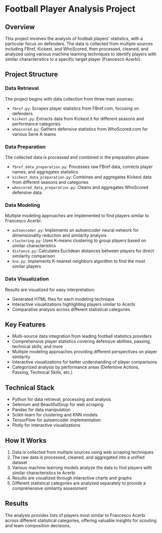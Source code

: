 # Football Player Analysis Project

## Overview
This project involves the analysis of football players' statistics, with a particular focus on defenders. The data is collected from multiple sources including FBref, Kickest, and WhoScored, then processed, cleaned, and analyzed using various machine learning techniques to identify players with similar characteristics to a specific target player (Francesco Acerbi).

## Project Structure

### Data Retrieval
The project begins with data collection from three main sources:
- `fbref.py`: Scrapes player statistics from FBref.com, focusing on defenders
- `kickest.py`: Extracts data from Kickest.it for different seasons and performance categories
- `whoscored.py`: Gathers defensive statistics from WhoScored.com for various Serie A teams

### Data Preparation
The collected data is processed and combined in the preparation phase:
- `fbref_data_preparation.py`: Processes raw FBref data, corrects player names, and aggregates statistics
- `kickest_data_preparation.py`: Combines and aggregates Kickest data from different seasons and categories
- `whoscored_data_preparation.py`: Cleans and aggregates WhoScored defensive data

### Data Modeling
Multiple modeling approaches are implemented to find players similar to Francesco Acerbi:
- `autoencoder.py`: Implements an autoencoder neural network for dimensionality reduction and similarity analysis
- `clustering.py`: Uses K-means clustering to group players based on similar characteristics
- `distance.py`: Calculates Euclidean distances between players for direct similarity comparison
- `knn.py`: Implements K-nearest neighbors algorithm to find the most similar players

### Data Visualization
Results are visualized for easy interpretation:
- Generated HTML files for each modeling technique
- Interactive visualizations highlighting players similar to Acerbi
- Comparative analysis across different statistical categories

## Key Features
- Multi-source data integration from leading football statistics providers
- Comprehensive player statistics covering defensive abilities, passing, technical skills, and more
- Multiple modeling approaches providing different perspectives on player similarity
- Interactive visualizations for better understanding of player comparisons
- Categorized analysis by performance areas (Defensive Actions, Passing, Technical Skills, etc.)

## Technical Stack
- Python for data retrieval, processing and analysis
- Selenium and BeautifulSoup for web scraping
- Pandas for data manipulation
- Scikit-learn for clustering and KNN models
- TensorFlow for autoencoder implementation
- Plotly for interactive visualizations

## How It Works
1. Data is collected from multiple sources using web scraping techniques
2. The raw data is processed, cleaned, and aggregated into a unified dataset
3. Various machine learning models analyze the data to find players with similar characteristics to Acerbi
4. Results are visualized through interactive charts and graphs
5. Different statistical categories are analyzed separately to provide a comprehensive similarity assessment

## Results
The analysis provides lists of players most similar to Francesco Acerbi across different statistical categories, offering valuable insights for scouting and team composition decisions.
